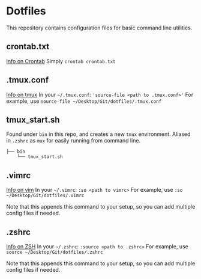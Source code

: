 # Dotfiles

This repository contains configuration files for basic command line utilities.

## crontab.txt
[Info on Crontab](https://linux.die.net/man/1/crontab) 
Simply `crontab crontab.txt`

## .tmux.conf
[Info on tmux](https://man7.org/linux/man-pages/man1/tmux.1.html) 
In your `~/.tmux.conf`:
`'source-file <path to .tmux.conf>'`
For example, use `source-file ~/Desktop/Git/dotfiles/.tmux.conf`

## tmux_start.sh
Found under `bin` in this repo, and creates a new `tmux` environment. Aliased in `.zshrc` as `mux` for easily running from command line.
```
├── bin
    └── tmux_start.sh
```


## .vimrc
[Info on vim](https://linuxcommand.org/lc3_man_pages/vim1.html) 
In your `~/.vimrc`:
`:so <path to vimrc>`
For example, use `:so ~/Desktop/Git/dotfiles/.vimrc`

Note that this appends this command to your setup, so you can add multiple config files if needed.

## .zshrc
[Info on ZSH](https://linux.die.net/man/1/zsh) 
In your `~/.zshrc`:
`:source <path to .zshrc>`
For example, use `source ~/Desktop/Git/dotfiles/.zshrc`


Note that this appends this command to your setup, so you can add multiple config files if needed.